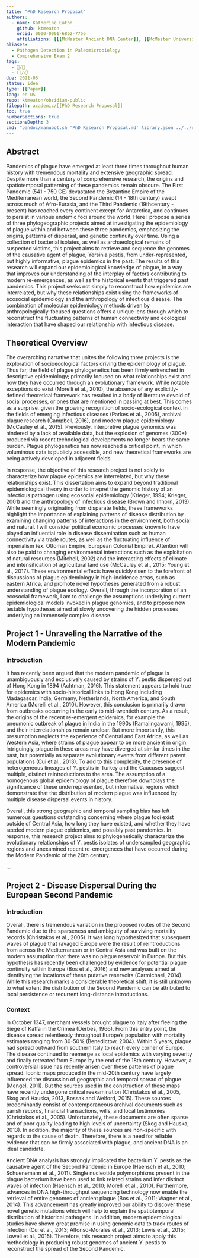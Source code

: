 ```yaml
---
title: "PhD Research Proposal"
authors: 
  - name: Katherine Eaton
    github: ktmeaton
    orcid: 0000-0001-6862-7756
    affiliations: [[[McMaster Ancient DNA Center]], [[McMaster University]], [[Department of Anthropology]], [[McMaster University]]]
aliases:
  - Pathogen Detection in Paleomicrobiology
  - Comprehensive Exam 2
tags:
  - 📝/🌱
  - ⬜/📋 
due: 2021-05
status: idea
type: [[Paper]]
lang: en-US
repo: ktmeaton/obsidian-public
filepath: academic/[[PhD Research Proposal]]
toc: true
numberSections: true
sectionsDepth: 3
cmd: "pandoc/manubot.sh 'PhD Research Proposal.md' library.json ../../rootstock"
---
```


## Abstract

Pandemics of plague have emerged at least three times throughout human history with tremendous mortality and extensive geographic spread. Despite more than a century of comprehensive research, the origins and spatiotemporal patterning of these pandemics remain obscure. The First Pandemic (541 - 750 CE) devastated the Byzantine Empire of the Mediterranean world, the Second Pandemic (14 - 18th century) swept across much of Afro-Eurasia, and the Third Pandemic (19thcentury - present) has reached every continent except for Antarctica, and continues to persist in various endemic foci around the world. Here I propose a series of three phylogeographic projects aimed at investigating the epidemiology of plague within and between these three pandemics, emphasizing the origins, patterns of dispersal, and genetic continuity over time. Using a collection of bacterial isolates, as well as archaeological remains of suspected victims, this project aims to retrieve and sequence the genomes of the causative agent of plague, Yersinia pestis, from under-represented, but highly informative, plague epidemics in the past. The results of this research will expand our epidemiological knowledge of plague, in a way that improves our understanding of the interplay of factors contributing to modern re-emergences, as well as the historical events that triggered past pandemics. This project seeks not simply to reconstruct how epidemics are interrelated, but why these relationships exist using the frameworks of ecosocial epidemiology and the anthropology of infectious disease. The combination of molecular epidemiology methods driven by anthropologically-focused questions offers a unique lens through which to reconstruct the fluctuating patterns of human connectivity and ecological interaction that have shaped our relationship with infectious disease.

## Theoretical Overview

The overarching narrative that unites the following three projects is the exploration of socioecological factors driving the epidemiology of plague. Thus far, the field of plague phylogenetics has been firmly entrenched in descriptive epidemiology; primarily focused on what relationships exist and how they have occurred through an evolutionary framework. While notable exceptions do exist (Morelli et al., 2010), the absence of any explicitly-defined theoretical framework has resulted in a body of literature devoid of social processes, or ones that are mentioned in passing at best. This comes as a surprise, given the growing recognition of socio-ecological context in the fields of emerging infectious diseases (Parkes et al., 2005), archival plague research (Campbell, 2016), and modern plague epidemiology (McCauley et al., 2015). Previously, interpretive plague genomics was hindered by a lack of available data, but the explosion of genomes (300+) produced via recent technological developments no longer bears the same burden. Plague phylogenetics has now reached a critical point, in which voluminous data is publicly accessible, and new theoretical frameworks are being actively developed in adjacent fields.

In response, the objective of this research project is not solely to characterize how plague epidemics are interrelated, but why these relationships exist. This dissertation aims to expand beyond traditional epidemiological theory in order to intepret the genomic history of an infectious pathogen using ecosocial epidemiology (Krieger, 1994; Krieger, 2001) and the anthropology of infectious disease (Brown and Inhorn, 2013). While seemingly originating from disparate fields, these frameworks highlight the importance of explaining patterns of disease distribution by examining changing patterns of interactions in the environment, both social and natural. I will consider political economic processes known to have played an influential role in disease dissemination such as human connectivity via trade routes, as well as the fluctuating influence of imperialism (ex. Ottoman Empire, European Colonial Empire). Attention will also be paid to changing environmental interactions such as the exploitation of natural resources (Mitchell, 2002) and the interacting effects of climate and intensification of agricultural land use (McCauley et al., 2015; Young et al., 2017). These environmental effects have quickly risen to the forefront of discussions of plague epidemiology in high-incidence areas, such as eastern Africa, and promote novel hypotheses generated from a robust understanding of plague ecology. Overall, through the incorporation of an ecosocial framework, I am to challenge the assumptions underlying current epidemiological models invoked in plague genomics, and to propose new testable hypotheses aimed at slowly uncovering the hidden processes underlying an immensely complex disease.

## Project 1 - Unraveling the Narrative of the Modern Pandemic

### Introduction

It has recently been argued that the modern pandemic of plague is unambiguously and exclusively caused by strains of Y. pestis dispersed out of Hong Kong in 1894 (Achtman, 2016). This statement appears to hold true for epidemics with socio-historical links to Hong Kong including Madagascar, India, Germany, Netherlands, North America, and South America (Morelli et al., 2010). However, this conclusion is primarily drawn from outbreaks occurring in the early to mid-twentieth century. As a result, the origins of the recent re-emergent epidemics, for example the pneumonic outbreak of plague in India in the 1990s (Ramalingawami, 1995), and their interrelationships remain unclear. But more importantly, this presumption neglects the experience of Central and East Africa, as well as Western Asia, where strains of plague appear to be more ancient in origin. Intriguingly, plague in these areas may have diverged at similar times in the past, but potentially as separate evolutionary events from different parent populations (Cui et al., 2013). To add to this complexity, the presence of heterogeneous lineages of Y. pestis in Turkey and the Caucuses suggest multiple, distinct reintroductions to the area. The assumption of a homogenous global epidemiology of plague therefore downplays the significance of these underrepresented, but informative, regions which demonstrate that the distribution of modern plague was influenced by multiple disease dispersal events in history.

Overall, this strong geographic and temporal sampling bias has left numerous questions outstanding concerning where plague foci exist outside of Central Asia, how long they have existed, and whether they have seeded modern plague epidemics, and possibly past pandemics. In response, this research project aims to phylogenetically characterize the evolutionary relationships of Y. pestis isolates of undersampled geographic regions and unexamined recent re-emergences that have occurred during the Modern Pandemic of the 20th century.

...

## Project 2 - Disease Dispersal During the European Second Pandemic

### Introduction 

Overall, there is tremendous variation in the proposed routes of the Second Pandemic due to the sparseness and ambiguity of surviving mortality records (Christakos et al., 2005). It was long hypothesized that subsequent waves of plague that ravaged Europe were the result of reintroductions from across the Mediterranean or in Central Asia and was built on the modern assumption that there was no plague reservoir in Europe. But this hypothesis has recently been challenged by evidence for potential plague continuity within Europe (Bos et al., 2016) and new analyses aimed at identifying the locations of these putative reservoirs (Carmichael, 2014). While this research marks a considerable theoretical shift, it is still unknown to what extent the distribution of the Second Pandemic can be attributed to local persistence or recurrent long-distance introductions.

### Context

In October 1347, merchant vessels brought plague to Italy after fleeing the Siege of Kaffa in the Crimea (Derbes, 1966). From this entry point, the disease spread relentlessly throughout Europe’s population with mortality estimates ranging from 30-50% (Benedictow, 2004). Within 5 years, plague had spread outward from southern Italy to reach every corner of Europe. The disease continued to reemerge as local epidemics with varying severity and finally retreated from Europe by the end of the 18th century. However, a controversial issue has recently arisen over these patterns of plague spread. Iconic maps produced in the mid-20th century have largely influenced the discussion of geographic and temporal spread of plague (Mengel, 2011). But the sources used in the construction of these maps have recently undergone critical reexamination (Christakos et al., 2005, Skog and Hauska, 2013, Bossak and Welford, 2015). These sources predominantly consist of contemporaneous archival documents such as parish records, financial transactions, wills, and local testimonies (Christakos et al., 2005). Unfortunately, these documents are often sparse and of poor quality leading to high levels of uncertainty (Skog and Hauska, 2013). In addition, the majority of these sources are non-specific with regards to the cause of death. Therefore, there is a need for reliable evidence that can be firmly associated with plague, and ancient DNA is an ideal candidate.

Ancient DNA analysis has strongly implicated the bacterium Y. pestis as the causative agent of the Second Pandemic in Europe (Haensch et al., 2010; Schuenemann et al., 2011). Single nucleotide polymorphisms present in the plague bacterium have been used to link related strains and infer distinct waves of infection (Haensch et al., 2010; Morelli et al., 2010). Furthermore, advances in DNA high-throughput sequencing technology now enable the retrieval of entire genomes of ancient plague (Bos et al., 2011; Wagner et al., 2014). This advancement has greatly improved our ability to discover these novel genetic mutations which will help to explain the spatiotemporal distribution of historical pathogens. In addition, modern epidemiological studies have shown great promise in using genomic data to track routes of infection (Cui et al., 2013; Alfonso-Morales et al., 2013; Lewis et al., 2015; Lowell et al., 2015). Therefore, this research project aims to apply this methodology in producing robust genomes of ancient Y. pestis to reconstruct the spread of the Second Pandemic.